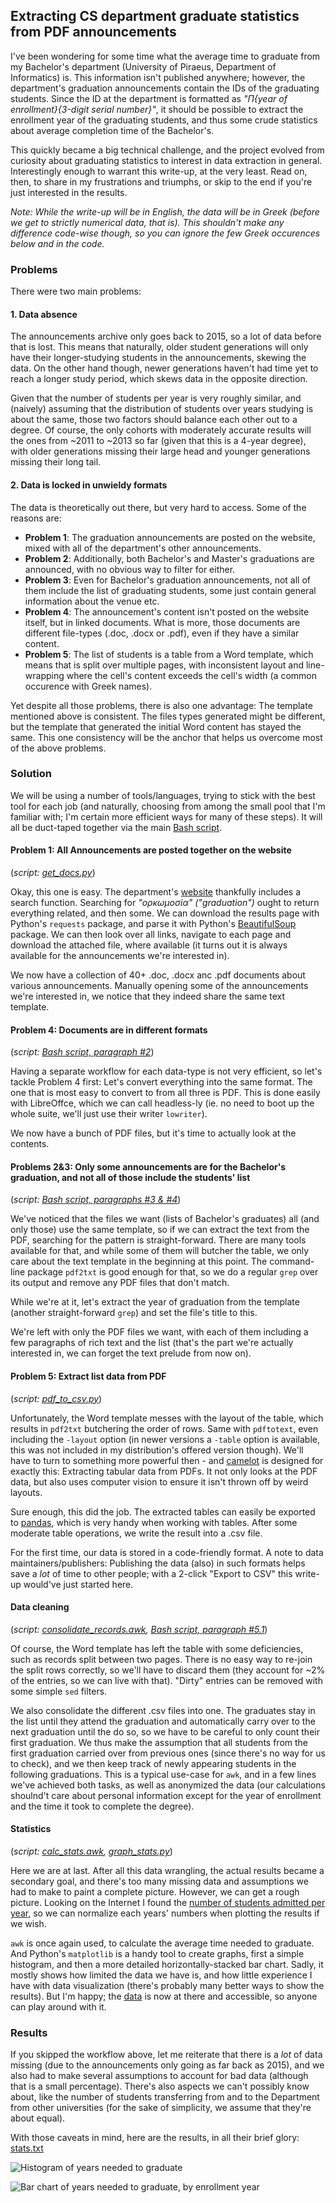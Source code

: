 ## Extracting CS department graduate statistics from PDF announcements

I've been wondering for some time what the average time to graduate from my Bachelor's department (University of Piraeus, Department of Informatics) is. This information isn't published anywhere; however, the department's graduation announcements contain the IDs of the graduating students. Since the ID at the department is formatted as _"Π{year of enrollment}{3-digit serial number}"_, it should be possible to extract the enrollment year of the graduating students, and thus some crude statistics about average completion time of the Bachelor's.

This quickly became a big technical challenge, and the project evolved from curiosity about graduating statistics to interest in data extraction in general. Interestingly enough to warrant this write-up, at the very least. Read on, then, to share in my frustrations and triumphs, or skip to the end if you're just interested in the results.

_Note: While the write-up will be in English, the data will be in Greek (before we get to strictly numerical data, that is). This shouldn't make any difference code-wise though, so you can ignore the few Greek occurences below and in the code._

### Problems

There were two main problems:

#### 1. Data absence
The announcements archive only goes back to 2015, so a lot of data before that is lost. This means that naturally, older student generations will only have their longer-studying students in the announcements, skewing the data. On the other hand though, newer generations haven't had time yet to reach a longer study period, which skews data in the opposite direction.

Given that the number of students per year is very roughly similar, and (naively) assuming that the distribution of students over years studying is about the same, those two factors should balance each other out to a degree. Of course, the only cohorts with moderately accurate results will the ones from ~2011 to ~2013 so far (given that this is a 4-year degree), with older generations missing their large head and younger generations missing their long tail.

#### 2. Data is locked in unwieldy formats
The data is theoretically out there, but very hard to access. Some of the reasons are:
- **Problem 1**: The graduation announcements are posted on the website, mixed with all of the department's other announcements.
- **Problem 2**: Additionally, both Bachelor's and Master's graduations are announced, with no obvious way to filter for either.
- **Problem 3**: Even for Bachelor's graduation announcements, not all of them include the list of graduating students, some just contain general information about the venue etc.
- **Problem 4**: The announcement's content isn't posted on the website itself, but in linked documents. What is more, those documents are different file-types (.doc, .docx or .pdf), even if they have a similar content.
- **Problem 5**: The list of students is a table from a Word template, which means that is split over multiple pages, with inconsistent layout and line-wrapping where the cell's content exceeds the cell's width (a common occurence with Greek names).

Yet despite all those problems, there is also one advantage: The template mentioned above is consistent. The files types generated might be different, but the template that generated the initial Word content has stayed the same. This one consistency will be the anchor that helps us overcome most of the above problems.

### Solution

We will be using a number of tools/languages, trying to stick with the best tool for each job (and naturally, choosing from among the small pool that I'm familiar with; I'm certain more efficient ways for many of these steps). It will all be duct-taped together via the main [Bash script](https://github.com/Pab0/unipi_graduate_stats/blob/master/unipi_grades.sh).

#### Problem 1: All Announcements are posted together on the website

(_script: [get_docs.py](https://github.com/Pab0/unipi_graduate_stats/blob/master/get_docs.py)_)

Okay, this one is easy. The department's [website](http://www.cs.unipi.gr/) thankfully includes a search function. Searching for _"ορκωμοσία" ("graduation")_ ought to return everything related, and then some. We can download the results page with Python's `requests` package, and parse it with Python's [BeautifulSoup](https://code.launchpad.net/beautifulsoup/) package. We can then look over all links, navigate to each page and download the attached file, where available (it turns out it is always available for the announcements we're interested in).

We now have a collection of 40+ .doc, .docx anc .pdf documents about various announcements. Manually opening some of the announcements we're interested in, we notice that they indeed share the same text template.


#### Problem 4: Documents are in different formats

(_script: [Bash script, paragraph #2](https://github.com/Pab0/unipi_graduate_stats/blob/master/unipi_grades.sh#L9)_)

Having a separate workflow for each data-type is not very efficient, so let's tackle Problem 4 first: Let's convert everything into the same format. The one that is most easy to convert to from all three is PDF. This is done easily with LibreOffce, which we can call headless-ly (ie. no need to boot up the whole suite, we'll just use their writer `lowriter`).

We now have a bunch of PDF files, but it's time to actually look at the contents.


#### Problems 2&3: Only some announcements are for the Bachelor's graduation, and not all of those include the students' list

(_script: [Bash script, paragraphs #3 & #4](https://github.com/Pab0/unipi_graduate_stats/blob/master/unipi_grades.sh#L30)_)

We've noticed that the files we want (lists of Bachelor's graduates) all (and only those) use the same template, so if we can extract the text from the PDF, searching for the pattern is straight-forward. There are many tools available for that, and while some of them will butcher the table, we only care about the text template in the beginning at this point. The command-line package `pdf2txt` is good enough for that, so we do a regular `grep` over its output and remove any PDF files that don't match.

While we're at it, let's extract the year of graduation from the template (another straight-forward `grep`) and set the file's title to this.

We're left with only the PDF files we want, with each of them including a few paragraphs of rich text and the list (that's the part we're actually interested in, we can forget the text prelude from now on).

#### Problem 5: Extract list data from PDF

(_script: [pdf_to_csv.py](https://github.com/Pab0/unipi_graduate_stats/blob/master/pdf_to_csv.py)_)

Unfortunately, the Word template messes with the layout of the table, which results in `pdf2txt` butchering the order of rows. Same with `pdftotext`, even including the `-layout` option (in newer versions a `-table` option is available, this was not included in my distribution's offered version though). We'll have to turn to something more powerful then - and [camelot](https://github.com/camelot-dev/camelot) is designed for exactly this: Extracting tabular data from PDFs. It not only looks at the PDF data, but also uses computer vision to ensure it isn't thrown off by weird layouts.

Sure enough, this did the job. The extracted tables can easily be exported to [pandas](https://github.com/pandas-dev/pandas), which is very handy when working with tables. After some moderate table operations, we write the result into a .csv file.

For the first time, our data is stored in a code-friendly format. A note to data maintainers/publishers: Publishing the data (also) in such formats helps save a _lot_ of time to other people; with a 2-click "Export to CSV" this write-up would've just started here.

#### Data cleaning

(_script: [consolidate_records.awk](https://github.com/Pab0/unipi_graduate_stats/blob/master/consolidate_records.awk), [Bash script, paragraph #5.1](https://github.com/Pab0/unipi_graduate_stats/blob/master/unipi_grades.sh#L58)_)

Of course, the Word template has left the table with some deficiencies, such as records split between two pages. There is no easy way to re-join the split rows correctly, so we'll have to discard them (they account for ~2% of the entries, so we can live with that). "Dirty" entries can be removed with some simple `sed` filters.

We also consolidate the different .csv files into one. The graduates stay in the list until they attend the graduation and automatically carry over to the next graduation until the do so, so we have to be careful to only count their first graduation. We thus make the assumption that all students from the first graduation carried over from previous ones (since there's no way for us to check), and we then keep track of newly appearing students in the following graduations. This is a typical use-case for `awk`, and in a few lines we've achieved both tasks, as well as anonymized the data (our calculations shoulnd't care about personal information except for the year of enrollment and the time it took to complete the degree).

#### Statistics

(_script: [calc_stats.awk](https://github.com/Pab0/unipi_graduate_stats/blob/master/calc_stats.awk), [graph_stats.py](https://github.com/Pab0/unipi_graduate_stats/blob/master/graph_stats.py)_)

Here we are at last. After all this data wrangling, the actual results became a secondary goal, and there's too many missing data and assumptions we had to make to paint a complete picture. However, we can get a rough picture. Looking on the Internet I found the [number of students admitted per year](https://github.com/Pab0/unipi_graduate_stats/blob/master/enrollments_per_year.csv), so we can normalize each years' numbers when plotting the results if we wish.

`awk` is once again used, to calculate the average time needed to graduate. And Python's `matplotlib` is a handy tool to create graphs, first a simple histogram, and then a more detailed horizontally-stacked bar chart. Sadly, it mostly shows how limited the data we have is, and how little experience I have with data visualization (there's probably many better ways to show the results). But I'm happy; the [data](https://github.com/Pab0/unipi_graduate_stats/blob/master/anonymized_data.csv) is now at there and accessible, so anyone can play around with it.


### Results

If you skipped the workflow above, let me reiterate that there is a _lot_ of data missing (due to the announcements only going as far back as 2015), and we also had to make several assumptions to account for bad data (although that is a small percentage). There's also aspects we can't possibly know about, like the number of students transferring from and to the Department from other universities (for the sake of simplicity, we assume that they're about equal).

With those caveats in mind, here are the results, in all their brief glory: [stats.txt](https://github.com/Pab0/unipi_graduate_stats/blob/master/stats.txt)

![Histogram of years needed to graduate](https://raw.githubusercontent.com/Pab0/unipi_graduate_stats/master/histogram.png)

![Bar chart of years needed to graduate, by enrollment year](https://raw.githubusercontent.com/Pab0/unipi_graduate_stats/master/students_per_year_studied.png)

